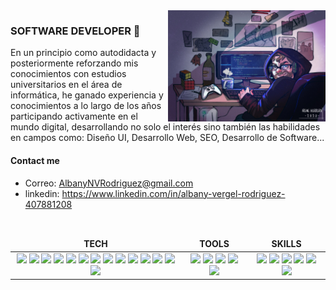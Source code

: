 <img align="right" alt="img" src="https://github.com/FernandoRoldan93/FernandoRoldan93/blob/master/cover_image.jpg" width="50%" height="auto" />


### SOFTWARE DEVELOPER 👋
En un principio como autodidacta y posteriormente reforzando mis conocimientos con estudios universitarios en el área de informática, he ganado experiencia y conocimientos a lo largo de los años participando activamente en el mundo digital, desarrollando no solo el interés sino también las habilidades en campos como: Diseño UI, Desarrollo Web, SEO, Desarrollo de Software...

#### Contact me
- Correo: AlbanyNVRodriguez@gmail.com
- linkedin: https://www.linkedin.com/in/albany-vergel-rodriguez-407881208

<br>
<table width="100%" border="0">
  <thead align="center">
      <td>
        <b>TECH</b> 
      </td>
      <td>
        <b>TOOLS</b> 
      </td>
      <td>
        <b>SKILLS</b> 
      </td>
  </thead>
  <tbody align="center">
    <tr>
      <td>
        <img src = "https://img.shields.io/badge/-HTML5-E34F26?style=flat&logo=html5&logoColor=white"> 
        <img src = "https://img.shields.io/badge/-PUG-a86454?style=flat&logo=pug&logoColor=white"> 
        <img src = "https://img.shields.io/badge/-CSS3-1572B6?style=flat&logo=css3&logoColor=white"> 
        <img src="https://img.shields.io/badge/-SASS-cc6699?style=flat&logo=sass&logoColor=ffffff"> 
        <img src="https://img.shields.io/badge/-BOOTSTRAP-563D7C?style=flat&logo=bootstrap&logoColor=white">
        <img src="https://img.shields.io/badge/-JAVASCRIPT-eed718?style=flat&logo=javascript&logoColor=ffffff"> 
        <img src = "https://img.shields.io/badge/-JAVA-ED2025?style=flat&logo=java&logoColor=white">
        <img src = "https://img.shields.io/badge/-C++-004283?style=flat&logo=c%2B%2B&logoColor=white">
        <img src = "https://img.shields.io/badge/-PHP-787CB4?style=flat&logo=php&logoColor=white">
        <img src = "https://img.shields.io/badge/-VisualBasic-512BD4?style=flat&logo=visualbasic&logoColor=white">
        <img src="https://img.shields.io/badge/-MySQL-0072C7?style=flat&logo=mysql&logoColor=FFFFFF">
        <img src="https://img.shields.io/badge/-GIT-grey?style=flat&logo=git&logoColor=FFFFFF"> 
        <img src="https://img.shields.io/badge/-GULP-EC4B51?style=flat&logo=gulp&logoColor=FFFFFF">
        <img src="https://img.shields.io/badge/-WEBPACK-8FD7FB?style=flat&logo=webpack&logoColor=FFFFFF">
      </td>
      <td>
        <img src="https://img.shields.io/badge/-VSCode-007ACC?style=flat&logo=visualstudiocode&logoColor=FFFFFF">
        <img src="https://img.shields.io/badge/-NetBeanside-1B6AC6?style=flat&logo=apachenetbeanside&logoColor=FFFFFF">
        <img src="https://img.shields.io/badge/-XAMP-FB7A24?style=flat&logo=xampp&logoColor=FFFFFF">
        <img src="https://img.shields.io/badge/-FIGMA-FF7362?style=flat&logo=figma&logoColor=FFFFFF">
        <img src="https://img.shields.io/badge/-BLENDER-EB7700?style=flat&logo=blender&logoColor=FFFFFF">
      </td>
      <td>
        <img src = "https://img.shields.io/badge/-SOLID-00e6f2?logo=solid&logoColor=FFFFFF""> 
        <img src = "https://img.shields.io/badge/-APIS-00e6f2"> 
        <img src = "https://img.shields.io/badge/-SEO-00e6f2">
        <img src = "https://img.shields.io/badge/-SEM-00e6f2">
        <img src = "https://img.shields.io/badge/-BEM-00e6f2">
        <img src = "https://img.shields.io/badge/-MVC-00e6f2">
      </td>
    </tr>
  </tbody>
</table>

<!---
AlbanyNVRodriguez/AlbanyNVRodriguez is a ✨ special ✨ repository because its `README.md` (this file) appears on your GitHub profile.
You can click the Preview link to take a look at your changes.
--->
